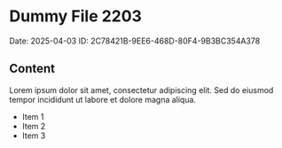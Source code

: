 # Dummy File 2203

Date: 2025-04-03
ID: 2C78421B-9EE6-468D-80F4-9B3BC354A378

## Content

Lorem ipsum dolor sit amet, consectetur adipiscing elit.
Sed do eiusmod tempor incididunt ut labore et dolore magna aliqua.

* Item 1
* Item 2
* Item 3
